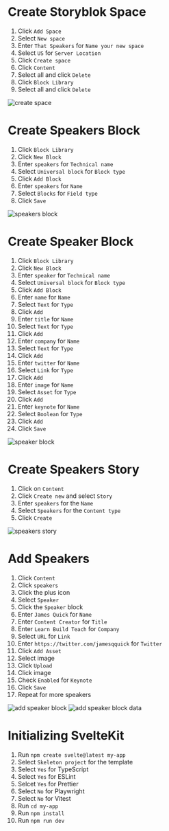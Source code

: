 # Create Storyblok Space

1. Click `Add Space`
2. Select `New space`
3. Enter `That Speakers` for `Name your new space`
4. Select `US` for `Server Location`
5. Click `Create space`
6. Click `Content`
7. Select all and click `Delete`
8. Click `Block Library`
9. Select all and click `Delete`

![create space][create-space]

# Create Speakers Block

1. Click `Block Library`
2. Click `New Block`
3. Enter `speakers` for `Technical name`
4. Select `Universal block` for `Block type`
5. Click `Add Block`
6. Enter `speakers` for `Name`
7. Select `Blocks` for `Field type`
8. Click `Save`

![speakers block][speakers-block]

# Create Speaker Block

1. Click `Block Library`
2. Click `New Block`
3. Enter `speaker` for `Technical name`
4. Select `Universal block` for `Block type`
5. Click `Add Block`
6. Enter `name` for `Name`
7. Select `Text` for `Type`
8. Click `Add`
9. Enter `title` for `Name`
10. Select `Text` for `Type`
11. Click `Add`
12. Enter `company` for `Name`
13. Select `Text` for `Type`
14. Click `Add`
15. Enter `twitter` for `Name`
16. Select `Link` for `Type`
17. Click `Add`
18. Enter `image` for `Name`
19. Select `Asset` for `Type`
20. Click `Add`
21. Enter `keynote` for `Name`
22. Select `Boolean` for `Type`
23. Click `Add`
24. Click `Save`

![speaker block][speaker-block]

# Create Speakers Story

1. Click on `Content`
2. Click `Create new` and select `Story`
3. Enter `speakers` for the `Name`
4. Select `Speakers` for the `Content type`
5. Click `Create`

![speakers story][speakers-story]

# Add Speakers

1. Click `Content`
2. Click `speakers`
3. Click the plus icon
4. Select `Speaker`
5. Click the `Speaker` block
6. Enter `James Quick` for `Name`
2. Enter `Content Creator` for `Title`
3. Enter `Learn Build Teach` for `Company`
4. Select `URL` for `Link`
5. Enter `https://twitter.com/jamesqquick` for `Twitter`
6. Click `Add Asset`
7. Select image
8. Click `Upload`
9. Click image
10. Check `Enabled` for `Keynote`
11. Click `Save`
12. Repeat for more speakers

![add speaker block][add-speaker-block]
![add speaker block data][add-speaker-block-data]

# Initializing SvelteKit

1. Run `npm create svelte@latest my-app`
2. Select `Skeleton project` for the template
3. Select `Yes` for TypeScript
4. Select `Yes` for ESLint
5. Selcet `Yes` for Prettier
6. Select `No` for Playwright
7. Select `No` for Vitest
8. Run `cd my-app`
9. Run `npm install`
10. Run `npm run dev`

[create-space]: images/create-space.png
[speakers-block]: images/speakers-block.png
[speaker-block]: images/speaker-block.png
[speakers-story]: images/speakers-story.png
[add-speaker-block]: images/add-speaker-block.png
[add-speaker-block-data]: images/add-speaker-block-data.png

